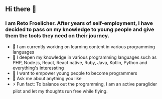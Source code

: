## Hi there 👋

### I am Reto Froelicher. After years of self-employment, I have decided to pass on my knowledge to young people and give them the tools they need on their journey.

- 🔭 I am currently working on learning content in various programming languages
- 🌱 I deepen my knowledge in various programming languages such as PHP, Node.js, React, React native, Ruby, Java, Kotlin, Python and everything's interessting
- 👯 I want to empower young people to become programmers
- 💬 Ask me about anything you like
- ⚡ Fun fact: To balance out the programming, I am an active paraglider pilot and let my thoughts run free while flying.
